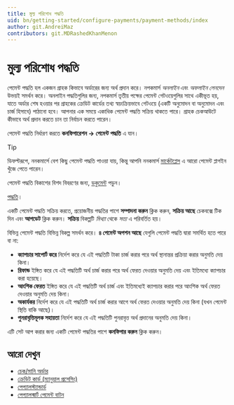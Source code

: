 ```yaml
---
title: মুল্য পরিশোধ পদ্ধতি
uid: bn/getting-started/configure-payments/payment-methods/index
author: git.AndreiMaz
contributors: git.MDRashedKhanMenon
---
```


# মুল্য পরিশোধ পদ্ধতি

পেমেন্ট পদ্ধতি হল একজন গ্রাহক কিভাবে অর্ডারের জন্য অর্থ প্রদান করে। নপকমার্স *অনলাইন* এবং *অফলাইন লেনদেন* উভয়ই সমর্থন করে। অনলাইন পদ্ধতিগুলির জন্য, নপকমার্স তৃতীয় পক্ষের পেমেন্ট গেটওয়েগুলির সাথে একীভূত হয়, যাতে অর্ডার শেষ হওয়ার পর গ্রাহকের ক্রেডিট কার্ডের তথ্য স্বয়ংক্রিয়ভাবে গেটওয়ে (একটি অনুমোদন বা অনুমোদন এবং চার্জ হিসাবে) পাঠানো হবে। আপনার এক সময়ে একাধিক পেমেন্ট পদ্ধতি সক্রিয় থাকতে পারে। গ্রাহক চেকআউটে কীভাবে অর্থ প্রদান করতে চান তা নির্বাচন করতে পারেন।

পেমেন্ট পদ্ধতি নির্ধারণ করতে **কনফিগারেশন → পেমেন্ট পদ্ধতি** এ যান।

> [!TIP]
> 
> ডিফল্টরূপে, ননকমার্সে বেশ কিছু পেমেন্ট পদ্ধতি পাওয়া যায়, কিন্তু আপনি ননকমার্স [মার্কেটপ্লেস](https://www.nopcommerce.com/marketplace) এ আরো পেমেন্ট প্লাগইন খুঁজে পেতে পারেন।

পেমেন্ট পদ্ধতি বিকাশের বিশদ বিবরণের জন্য, [ডকুমেন্ট](xref:bn/developer/plugins/payment-method) পড়ুন।

[পদ্ধতি](_static/index/payment-methods.jpg)।

একটি পেমেন্ট পদ্ধতি সক্রিয় করতে, প্রয়োজনীয় পদ্ধতির পাশে **সম্পাদনা করুন** ক্লিক করুন, **সক্রিয় আছে** চেকবক্সে টিক দিন এবং **আপডেট** ক্লিক করুন। **সক্রিয়** বিকল্পটি *মিথ্যা* থেকে *সত্য* এ পরিবর্তিত হয়।

 বিভিন্ন পেমেন্ট পদ্ধতি বিভিন্ন বিকল্প সমর্থন করে। **৪ পেমেন্ট অপশন আছে** যেগুলি পেমেন্ট পদ্ধতি দ্বারা সমর্থিত হতে পারে বা না:

* **ক্যাপচার সাপোর্ট করে** নির্দেশ করে যে এই পদ্ধতিটি টাকা চার্জ করার পরে অর্থ স্থানান্তর প্রক্রিয়া করার অনুমতি দেয় কিনা।
* **রিফান্ড** ইঙ্গিত করে যে এই পদ্ধতিটি অর্থ চার্জ করার পরে অর্থ ফেরত দেওয়ার অনুমতি দেয় এবং ইতিমধ্যে ক্যাপচার করা হয়েছে।
* **আংশিক ফেরত** ইঙ্গিত করে যে এই পদ্ধতিটি অর্থ চার্জ এবং ইতিমধ্যেই ক্যাপচার করার পরে আংশিক অর্থ ফেরত দেওয়ার অনুমতি দেয় কিনা।
* **অকার্যকর** নির্দেশ করে যে এই পদ্ধতিটি অর্থ চার্জ করার আগে অর্থ ফেরত দেওয়ার অনুমতি দেয় কিনা (যখন পেমেন্ট স্থিতি বাকি আছে)।
* **পুনরাবৃত্তিমূলক সহায়তা** নির্দেশ করে যে এই পদ্ধতিটি পুনরাবৃত্ত অর্থ প্রদানের অনুমতি দেয় কিনা।

এটি সেট আপ করার জন্য একটি পেমেন্ট পদ্ধতির পাশে **কনফিগার করুন** ক্লিক করুন।

## আরো দেখুন

* [চেক/মানি অর্ডার](xref:bn/getting-start/configure-payment/payment-methods/check-money-order)
* [ক্রেডিট কার্ড (ম্যানুয়াল প্রসেসিং)](xref:bn/get-start/configure-payment/payment-methods/credit-card-manual-processing)
* [পেপ্যাল ​​স্ট্যান্ডার্ড](xref:bn/get-start/configure-payment/payment-methods/paypal-standard)
* [পেপ্যাল ​​স্মার্ট পেমেন্ট বাটন](xref:bn/get-start/configure-payment/payment-methods/paypal-smart-payment-buttons)
